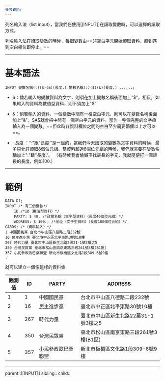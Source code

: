 ```yaml
---
參考資料:
---
```

列名輸入法（list input），當我們在使用[[INPUT]]在讀取變數時，可以選擇的讀取方式。

列名輸入法在讀取變數的時候，每個變數由==非空白字元開始讀取資料，直到遇到空白欄位即停止。==
- - -
# 基本語法
```SAS
INPUT 變數名稱(:)($)(&)(長度.) 變數名稱(:)($)(&)(長度.) ......;
```

- $：倘若輸入的變數資料為文字，則須在加上變數名稱後面加上"\$"，相反，如果輸入的資料為數值型資料，則不須加上"\$"

- &：倘若輸入的資料，一個變數中間有一格空白字元，則可以在變數名稱後面加上"&"，SAS就會把中間有一個空白字元的資料，當作一整個完整的文字串輸入為一個變數。==但此時各資料欄位之間的空白至少需要兩個以上才可以==。

- : 長度.：":"跟"長度."是一組的，當我們今天讀取的變數為文字資料的時候，最多只允許讀取8個位元組。當資料超過8個位元組的時候，我們就需要在變數名稱加上":"跟"長度."。
  （有時候我會偷懶不找最長的字元，我就隨便打一個很長的長度，例如100.）
- - -
# 範例

```SAS
DATA D1;
INPUT /* 有三個變數*/
	ID /*ID（數值型資料）*/
	PARTY: $ 40. /*政黨名稱（文字型資料）（長度40個位元組）*/
	ADDRESS: $ 100.; /*地址（文子型資料）（長度100個位元組）*/
CARDS; /*（資料輸入）*/
1 中國國民黨 台北市中山區八德路二段232號
16 民主進步黨 臺北市中正區北平東路30號10樓
267 時代力量 臺北市中山區新生北路2段31-1號3樓之5
350 台灣民眾黨 臺北市松山區南京東路三段261號3樓(B1區)
357 小民參政歐巴桑聯盟 新北市板橋區文化路1段309-6號9樓
;
```
就可以建立一個像這樣的資料集

| 觀測值 | ID  | PARTY     | ADDRESS                 |
| --- | --- | --------- | ----------------------- |
| 1   | 1   | 中國國民黨     | 台北市中山區八德路二段232號         |
| 2   | 16  | 民主進步黨     | 臺北市中正區北平東路30號10樓        |
| 3   | 267 | 時代力量      | 臺北市中山區新生北路22萬31-1號3樓之5  |
| 4   | 350 | 台灣民眾黨     | 臺北市松山區南京東路三段261號3樓(B1區) |
| 5   | 357 | 小民參政歐巴桑聯盟 | 新北市板橋區文化路1段309-6號9樓     |

- - -
parent::[[INPUT]]
sibling::
child::